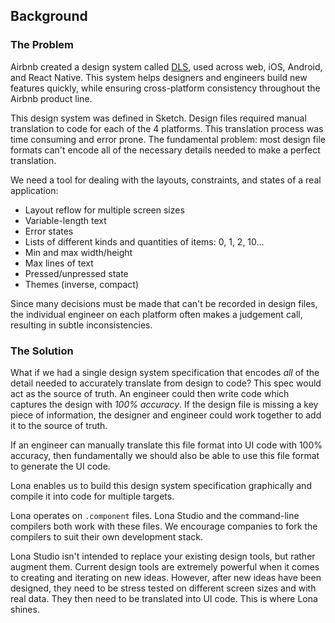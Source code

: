 ## Background

### The Problem

Airbnb created a design system called [DLS](https://airbnb.design/building-a-visual-language/), used across web, iOS, Android, and React Native. This system helps designers and engineers build new features quickly, while ensuring cross-platform consistency throughout the Airbnb product line.

This design system was defined in Sketch. Design files required manual translation to code for each of the 4 platforms. This translation process was time consuming and error prone. The fundamental problem: most design file formats can't encode all of the necessary details needed to make a perfect translation.

We need a tool for dealing with the layouts, constraints, and states of a real application:

* Layout reflow for multiple screen sizes
* Variable-length text
* Error states
* Lists of different kinds and quantities of items: 0, 1, 2, 10…
* Min and max width/height
* Max lines of text
* Pressed/unpressed state
* Themes (inverse, compact)

Since many decisions must be made that can't be recorded in design files, the individual engineer on each platform often makes a judgement call, resulting in subtle inconsistencies.

### The Solution

What if we had a single design system specification that encodes _all_ of the detail needed to accurately translate from design to code? This spec would act as the source of truth. An engineer could then write code which captures the design with _100% accuracy_. If the design file is missing a key piece of information, the designer and engineer could work together to add it to the source of truth.

If an engineer can manually translate this file format into UI code with 100% accuracy, then fundamentally we should also be able to use this file format to generate the UI code.

Lona enables us to build this design system specification graphically and compile it into code for multiple targets.

Lona operates on `.component` files. Lona Studio and the command-line compilers both work with these files. We encourage companies to fork the compilers to suit their own development stack.

Lona Studio isn't intended to replace your existing design tools, but rather augment them. Current design tools are extremely powerful when it comes to creating and iterating on new ideas. However, after new ideas have been designed, they need to be stress tested on different screen sizes and with real data. They then need to be translated into UI code. This is where Lona shines.
